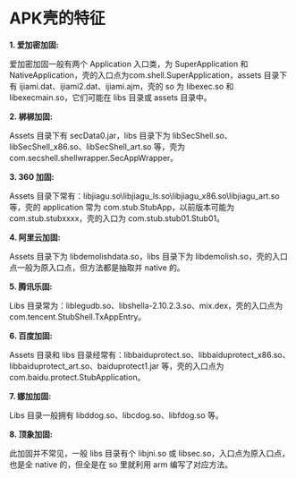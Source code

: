 # APK壳的特征



**1. 爱加密加固:**

爱加密加固一般有两个 Application 入口类，为 SuperApplication 和 NativeApplication，壳的入口点为com.shell.SuperApplication，assets 目录下有  ijiami.dat、ijiami2.dat、ijiami.ajm，壳的 so 为 libexec.so 和  libexecmain.so，它们可能在 libs 目录或 assets 目录中。

**2. 梆梆加固:**

Assets 目录下有 secData0.jar，libs 目录下为  libSecShell.so、libSecShell_x86.so、libSecShell_art.so  等，壳为com.secshell.shellwrapper.SecAppWrapper。

**3. 360 加固:**

Assets 目录下常有：libjiagu.so\libjiagu_ls.so\libjiagu_x86.so\libjiagu_art.so 等，壳的  application 常为 com.stub.StubApp，以前版本可能为 com.stub.stubxxxx，壳的入口为  com.stub.stub01.Stub01。

**4. 阿里云加固:**

Assets 目录下为 libdemolishdata.so，libs 目录下为 libdemolish.so，壳的入口点一般为原入口点，但方法都是抽取并 native 的。

**5. 腾讯乐固:**

Libs 目录常为：liblegudb.so、libshella-2.10.2.3.so、mix.dex，壳的入口点为 com.tencent.StubShell.TxAppEntry。

**6. 百度加固:**

Assets 目录和 libs  目录经常有：libbaiduprotect.so、libbaiduprotect_x86.so、libbaiduprotect_art.so、baiduprotect1.jar 等，壳的入口点为 com.baidu.protect.StubApplication。

**7. 娜加加固:**

Libs 目录一般拥有 libddog.so、libcdog.so、libfdog.so 等。

**8. 顶象加固:**

此加固并不常见，一般 libs 目录有个 libjni.so 或 libsec.so，入口点为原入口点，也是全 native 的，但全是在 so 里就利用 arm 编写了对应方法。